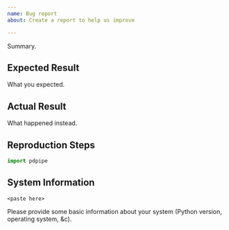 ```yaml
---
name: Bug report
about: Create a report to help us improve

---
```


Summary.

## Expected Result

What you expected.

## Actual Result

What happened instead.

## Reproduction Steps

```python
import pdpipe

```

## System Information


```
<paste here>
```

Please provide some basic information about your system (Python version,
operating system, &c).
